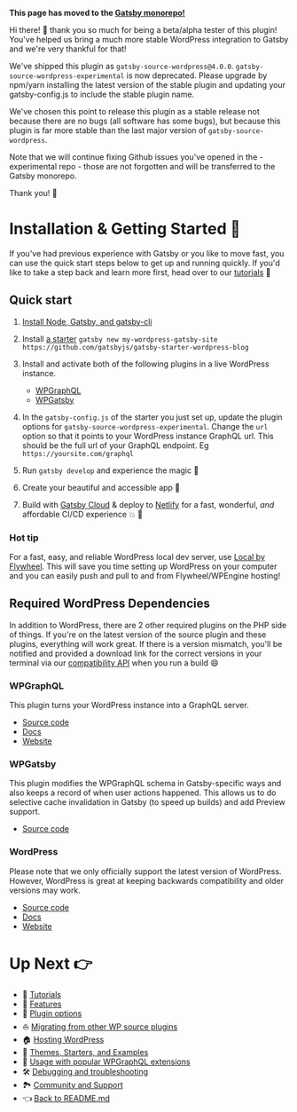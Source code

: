 **This page has moved to the [Gatsby monorepo!](https://github.com/gatsbyjs/gatsby/tree/master/packages/gatsby-source-wordpress/docs/getting-started.md)**

Hi there! 👋 thank you so much for being a beta/alpha tester of this plugin!
You've helped us bring a much more stable WordPress integration to Gatsby and we're very thankful for that!

We've shipped this plugin as `gatsby-source-wordpress@4.0.0`.
`gatsby-source-wordpress-experimental` is now deprecated.
Please upgrade by npm/yarn installing the latest version of the stable plugin and updating your gatsby-config.js to include the stable plugin name.

We've chosen this point to release this plugin as a stable release not because there are no bugs (all software has some bugs), but because this plugin is far more stable than the last major version of `gatsby-source-wordpress`.

Note that we will continue fixing Github issues you've opened in the -experimental repo - those are not forgotten and will be transferred to the Gatsby monorepo.

Thank you! 💜



# Installation & Getting Started :baby_chick:

If you've had previous experience with Gatsby or you like to move fast, you can use the quick start steps below to get up and running quickly. If you'd like to take a step back and learn more first, head over to our [tutorials](./tutorials/index.md) :footprints:

## Quick start

1. [Install Node, Gatsby, and gatsby-cli](https://www.gatsbyjs.org/docs/)
2. Install [a starter](https://github.com/gatsbyjs/gatsby-starter-wordpress-blog) `gatsby new my-wordpress-gatsby-site https://github.com/gatsbyjs/gatsby-starter-wordpress-blog`
3. Install and activate both of the following plugins in a live WordPress instance.

   - [WPGraphQL](https://wordpress.org/plugins/wp-graphql/)
   - [WPGatsby](https://wordpress.org/plugins/wp-gatsby/)

4. In the `gatsby-config.js` of the starter you just set up, update the plugin options for `gatsby-source-wordpress-experimental`. Change the `url` option so that it points to your WordPress instance GraphQL url. This should be the full url of your GraphQL endpoint. Eg `https://yoursite.com/graphql`
5. Run `gatsby develop` and experience the magic :star2:
6. Create your beautiful and accessible app :nail_care:
7. Build with [Gatsby Cloud](https://www.gatsbyjs.com/) & deploy to [Netlify](https://www.gatsbyjs.com/guides/netlify/) for a fast, wonderful, _and_ affordable CI/CD experience :boom: :rocket:

### Hot tip

For a fast, easy, and reliable WordPress local dev server, use [Local by Flywheel](https://localwp.com/). This will save you time setting up WordPress on your computer and you can easily push and pull to and from Flywheel/WPEngine hosting!

## Required WordPress Dependencies

In addition to WordPress, there are 2 other required plugins on the PHP side of things. If you're on the latest version of the source plugin and these plugins, everything will work great. If there is a version mismatch, you'll be notified and provided a download link for the correct versions in your terminal via our [compatibility API](./features/compatibility-api.md) when you run a build :smile:

### WPGraphQL

This plugin turns your WordPress instance into a GraphQL server.

- [Source code](https://github.com/wp-graphql/wp-graphql)
- [Docs](https://docs.wpgraphql.com/)
- [Website](https://www.wpgraphql.com/)

### WPGatsby

This plugin modifies the WPGraphQL schema in Gatsby-specific ways and also keeps a record of when user actions happened. This allows us to do selective cache invalidation in Gatsby (to speed up builds) and add Preview support.

- [Source code](https://github.com/gatsbyjs/wp-gatsby)

### WordPress

Please note that we only officially support the latest version of WordPress. However, WordPress is great at keeping backwards compatibility and older versions may work.

- [Source code](https://wordpress.org/download/source/)
- [Docs](https://codex.wordpress.org/)
- [Website](https://wordpress.org)

# Up Next :point_right:

- :school: [Tutorials](./tutorials/index.md)
- :feet: [Features](./features/index.md)
- :electric_plug: [Plugin options](./plugin-options.md)
- :boat: [Migrating from other WP source plugins](./migrating-from-other-wp-source-plugins.md)
- :house: [Hosting WordPress](./hosting.md)
- :athletic_shoe: [Themes, Starters, and Examples](./themes-starters-examples.md)
- :medal_sports: [Usage with popular WPGraphQL extensions](./usage-with-popular-wp-graphql-extensions.md)
- :hammer_and_wrench: [Debugging and troubleshooting](./debugging-and-troubleshooting.md)
- :national_park: [Community and Support](./community-and-support.md)
- :point_left: [Back to README.md](../README.md)
